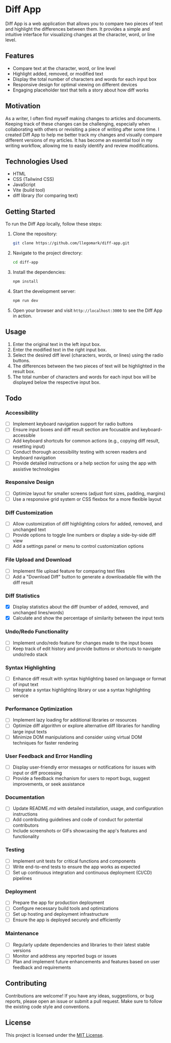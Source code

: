 # Diff App

Diff App is a web application that allows you to compare two pieces of text and highlight the differences between them. It provides a simple and intuitive interface for visualizing changes at the character, word, or line level.

## Features

- Compare text at the character, word, or line level
- Highlight added, removed, or modified text
- Display the total number of characters and words for each input box
- Responsive design for optimal viewing on different devices
- Engaging placeholder text that tells a story about how diff works

## Motivation

As a writer, I often find myself making changes to articles and documents. Keeping track of these changes can be challenging, especially when collaborating with others or revisiting a piece of writing after some time. I created Diff App to help me better track my changes and visually compare different versions of my articles. It has become an essential tool in my writing workflow, allowing me to easily identify and review modifications.

## Technologies Used

- HTML
- CSS (Tailwind CSS)
- JavaScript
- Vite (build tool)
- diff library (for comparing text)

## Getting Started

To run the Diff App locally, follow these steps:

1. Clone the repository:

   ```bash
   git clone https://github.com/llegomark/diff-app.git
   ```

2. Navigate to the project directory:

   ```bash
   cd diff-app
   ```

3. Install the dependencies:

   ```bash
   npm install
   ```

4. Start the development server:

   ```bash
   npm run dev
   ```

5. Open your browser and visit `http://localhost:3000` to see the Diff App in action.

## Usage

1. Enter the original text in the left input box.
2. Enter the modified text in the right input box.
3. Select the desired diff level (characters, words, or lines) using the radio buttons.
4. The differences between the two pieces of text will be highlighted in the result box.
5. The total number of characters and words for each input box will be displayed below the respective input box.

## Todo

### Accessibility
- [ ] Implement keyboard navigation support for radio buttons
- [ ] Ensure input boxes and diff result section are focusable and keyboard-accessible
- [ ] Add keyboard shortcuts for common actions (e.g., copying diff result, resetting input)
- [ ] Conduct thorough accessibility testing with screen readers and keyboard navigation
- [ ] Provide detailed instructions or a help section for using the app with assistive technologies

### Responsive Design
- [ ] Optimize layout for smaller screens (adjust font sizes, padding, margins)
- [ ] Use a responsive grid system or CSS flexbox for a more flexible layout

### Diff Customization
- [ ] Allow customization of diff highlighting colors for added, removed, and unchanged text
- [ ] Provide options to toggle line numbers or display a side-by-side diff view
- [ ] Add a settings panel or menu to control customization options

### File Upload and Download
- [ ] Implement file upload feature for comparing text files
- [ ] Add a "Download Diff" button to generate a downloadable file with the diff result

### Diff Statistics
- [x] Display statistics about the diff (number of added, removed, and unchanged lines/words)
- [x] Calculate and show the percentage of similarity between the input texts

### Undo/Redo Functionality
- [ ] Implement undo/redo feature for changes made to the input boxes
- [ ] Keep track of edit history and provide buttons or shortcuts to navigate undo/redo stack

### Syntax Highlighting
- [ ] Enhance diff result with syntax highlighting based on language or format of input text
- [ ] Integrate a syntax highlighting library or use a syntax highlighting service

### Performance Optimization
- [ ] Implement lazy loading for additional libraries or resources
- [ ] Optimize diff algorithm or explore alternative diff libraries for handling large input texts
- [ ] Minimize DOM manipulations and consider using virtual DOM techniques for faster rendering

### User Feedback and Error Handling
- [ ] Display user-friendly error messages or notifications for issues with input or diff processing
- [ ] Provide a feedback mechanism for users to report bugs, suggest improvements, or seek assistance

### Documentation
- [ ] Update README.md with detailed installation, usage, and configuration instructions
- [ ] Add contributing guidelines and code of conduct for potential contributors
- [ ] Include screenshots or GIFs showcasing the app's features and functionality

### Testing
- [ ] Implement unit tests for critical functions and components
- [ ] Write end-to-end tests to ensure the app works as expected
- [ ] Set up continuous integration and continuous deployment (CI/CD) pipelines

### Deployment
- [ ] Prepare the app for production deployment
- [ ] Configure necessary build tools and optimizations
- [ ] Set up hosting and deployment infrastructure
- [ ] Ensure the app is deployed securely and efficiently

### Maintenance
- [ ] Regularly update dependencies and libraries to their latest stable versions
- [ ] Monitor and address any reported bugs or issues
- [ ] Plan and implement future enhancements and features based on user feedback and requirements

## Contributing

Contributions are welcome! If you have any ideas, suggestions, or bug reports, please open an issue or submit a pull request. Make sure to follow the existing code style and conventions.

## License

This project is licensed under the [MIT License](LICENSE).